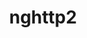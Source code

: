 ---
title: "nghttp2"
layout: cache
categories: [package, develop-2023-08-20]
meta: {"versions": ["1.52.0"], "compilers": ["apple-clang@=14.0.0", "gcc@=11.1.0", "gcc@=11.3.0", "gcc@=12.1.0", "gcc@=7.3.1", "gcc@=7.5.0", "oneapi@=2023.2.0"], "oss": ["amzn2", "ubuntu18.04", "ubuntu20.04", "ubuntu22.04", "ventura"], "platforms": ["darwin", "linux"], "targets": ["aarch64", "neoverse_n1", "ppc64le", "x86_64", "x86_64_v3"], "stacks": ["aws-isc", "aws-isc-aarch64", "build_systems", "data-vis-sdk", "e4s", "e4s-oneapi", "e4s-power", "gpu-tests", "ml-darwin-aarch64-mps", "ml-linux-x86_64-cpu", "ml-linux-x86_64-cuda", "ml-linux-x86_64-rocm", "radiuss", "radiuss-aws", "radiuss-aws-aarch64", "root", "tutorial"], "num_specs": 10, "num_specs_by_stack": {"root": 10, "ml-darwin-aarch64-mps": 1, "radiuss-aws-aarch64": 2, "aws-isc-aarch64": 2, "radiuss-aws": 1, "aws-isc": 1, "build_systems": 1, "radiuss": 1, "e4s-power": 1, "e4s-oneapi": 1, "e4s": 1, "data-vis-sdk": 1, "gpu-tests": 1, "ml-linux-x86_64-cuda": 1, "ml-linux-x86_64-rocm": 1, "ml-linux-x86_64-cpu": 1, "tutorial": 2}}
spec_details: [{"hash": "wh7gmzn4dz465g7hhwf4rqxl3iyljww5", "compiler": "apple-clang@=14.0.0", "versions": ["1.52.0"], "os": "ventura", "platform": "darwin", "target": "aarch64", "variants": ["build_system=autotools"], "stacks": ["root", "ml-darwin-aarch64-mps"], "size": "-", "tarball": "https://binaries.spack.io/develop-2023-08-20/build_cache/darwin-ventura-aarch64/apple-clang-14.0.0/nghttp2-1.52.0/darwin-ventura-aarch64-apple-clang-14.0.0-nghttp2-1.52.0-wh7gmzn4dz465g7hhwf4rqxl3iyljww5.spack"}, {"hash": "3fo4ec4ojjdshugjzicj5p4bih4gdvtf", "compiler": "gcc@=7.3.1", "versions": ["1.52.0"], "os": "amzn2", "platform": "linux", "target": "aarch64", "variants": ["build_system=autotools"], "stacks": ["radiuss-aws-aarch64", "root", "aws-isc-aarch64"], "size": "-", "tarball": "https://binaries.spack.io/develop-2023-08-20/build_cache/linux-amzn2-aarch64/gcc-7.3.1/nghttp2-1.52.0/linux-amzn2-aarch64-gcc-7.3.1-nghttp2-1.52.0-3fo4ec4ojjdshugjzicj5p4bih4gdvtf.spack"}, {"hash": "ns5odzj35frmgc56rsr5ykklndmssi7g", "compiler": "gcc@=7.3.1", "versions": ["1.52.0"], "os": "amzn2", "platform": "linux", "target": "neoverse_n1", "variants": ["build_system=autotools"], "stacks": ["radiuss-aws-aarch64", "root", "aws-isc-aarch64"], "size": "-", "tarball": "https://binaries.spack.io/develop-2023-08-20/build_cache/linux-amzn2-neoverse_n1/gcc-7.3.1/nghttp2-1.52.0/linux-amzn2-neoverse_n1-gcc-7.3.1-nghttp2-1.52.0-ns5odzj35frmgc56rsr5ykklndmssi7g.spack"}, {"hash": "3qwg6hpazkop5ewmq7cwxftgyc73aklk", "compiler": "gcc@=7.3.1", "versions": ["1.52.0"], "os": "amzn2", "platform": "linux", "target": "x86_64_v3", "variants": ["build_system=autotools"], "stacks": ["radiuss-aws", "root", "aws-isc"], "size": "-", "tarball": "https://binaries.spack.io/develop-2023-08-20/build_cache/linux-amzn2-x86_64_v3/gcc-7.3.1/nghttp2-1.52.0/linux-amzn2-x86_64_v3-gcc-7.3.1-nghttp2-1.52.0-3qwg6hpazkop5ewmq7cwxftgyc73aklk.spack"}, {"hash": "5p4pv4on5u6n45qmsw2pxzh4msanc7kj", "compiler": "gcc@=7.5.0", "versions": ["1.52.0"], "os": "ubuntu18.04", "platform": "linux", "target": "x86_64_v3", "variants": ["build_system=autotools"], "stacks": ["build_systems", "root", "radiuss"], "size": "-", "tarball": "https://binaries.spack.io/develop-2023-08-20/build_cache/linux-ubuntu18.04-x86_64_v3/gcc-7.5.0/nghttp2-1.52.0/linux-ubuntu18.04-x86_64_v3-gcc-7.5.0-nghttp2-1.52.0-5p4pv4on5u6n45qmsw2pxzh4msanc7kj.spack"}, {"hash": "mldjsbmvwtj5as477mdjmb4pu4noe66j", "compiler": "gcc@=11.1.0", "versions": ["1.52.0"], "os": "ubuntu20.04", "platform": "linux", "target": "ppc64le", "variants": ["build_system=autotools"], "stacks": ["root", "e4s-power"], "size": "-", "tarball": "https://binaries.spack.io/develop-2023-08-20/build_cache/linux-ubuntu20.04-ppc64le/gcc-11.1.0/nghttp2-1.52.0/linux-ubuntu20.04-ppc64le-gcc-11.1.0-nghttp2-1.52.0-mldjsbmvwtj5as477mdjmb4pu4noe66j.spack"}, {"hash": "s34lfdm7a3imbengecnaehbqmiprusqq", "compiler": "oneapi@=2023.2.0", "versions": ["1.52.0"], "os": "ubuntu20.04", "platform": "linux", "target": "x86_64", "variants": ["build_system=autotools"], "stacks": ["root", "e4s-oneapi"], "size": "-", "tarball": "https://binaries.spack.io/develop-2023-08-20/build_cache/linux-ubuntu20.04-x86_64/oneapi-2023.2.0/nghttp2-1.52.0/linux-ubuntu20.04-x86_64-oneapi-2023.2.0-nghttp2-1.52.0-s34lfdm7a3imbengecnaehbqmiprusqq.spack"}, {"hash": "ibwfsi7ejg77ljgysvuybzgjlhclj6sv", "compiler": "gcc@=11.1.0", "versions": ["1.52.0"], "os": "ubuntu20.04", "platform": "linux", "target": "x86_64_v3", "variants": ["build_system=autotools"], "stacks": ["root", "e4s", "data-vis-sdk", "gpu-tests"], "size": "-", "tarball": "https://binaries.spack.io/develop-2023-08-20/build_cache/linux-ubuntu20.04-x86_64_v3/gcc-11.1.0/nghttp2-1.52.0/linux-ubuntu20.04-x86_64_v3-gcc-11.1.0-nghttp2-1.52.0-ibwfsi7ejg77ljgysvuybzgjlhclj6sv.spack"}, {"hash": "lnoaomuqobnwhvfhi7kfr5qygesfsn5b", "compiler": "gcc@=11.3.0", "versions": ["1.52.0"], "os": "ubuntu22.04", "platform": "linux", "target": "x86_64_v3", "variants": ["build_system=autotools"], "stacks": ["root", "ml-linux-x86_64-cuda", "ml-linux-x86_64-rocm", "ml-linux-x86_64-cpu", "tutorial"], "size": "-", "tarball": "https://binaries.spack.io/develop-2023-08-20/build_cache/linux-ubuntu22.04-x86_64_v3/gcc-11.3.0/nghttp2-1.52.0/linux-ubuntu22.04-x86_64_v3-gcc-11.3.0-nghttp2-1.52.0-lnoaomuqobnwhvfhi7kfr5qygesfsn5b.spack"}, {"hash": "mxsuwkekzmcu5xqusbuzbx36k3oth7v5", "compiler": "gcc@=12.1.0", "versions": ["1.52.0"], "os": "ubuntu22.04", "platform": "linux", "target": "x86_64_v3", "variants": ["build_system=autotools"], "stacks": ["root", "tutorial"], "size": "-", "tarball": "https://binaries.spack.io/develop-2023-08-20/build_cache/linux-ubuntu22.04-x86_64_v3/gcc-12.1.0/nghttp2-1.52.0/linux-ubuntu22.04-x86_64_v3-gcc-12.1.0-nghttp2-1.52.0-mxsuwkekzmcu5xqusbuzbx36k3oth7v5.spack"}]
---